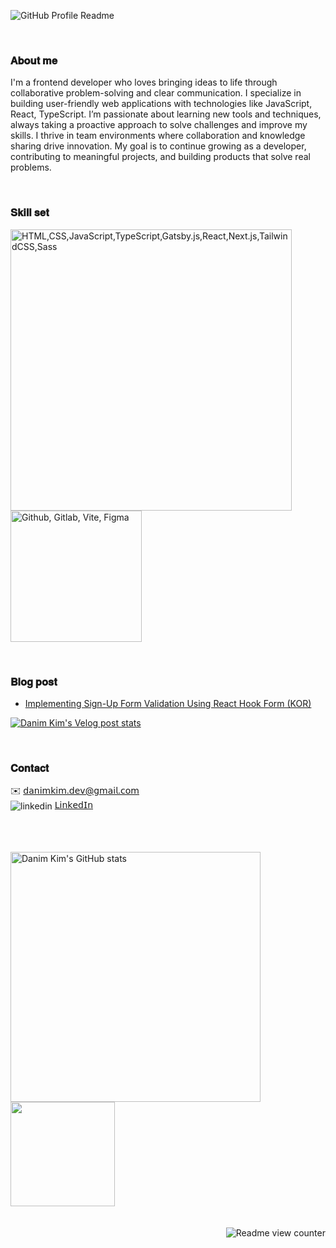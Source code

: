 <!-- Readme Main Banner -->
![GitHub Profile Readme](https://github.com/user-attachments/assets/9ed1d8c4-9d48-4e23-81f5-999108e0c30f)

<br>

### 𝐀𝐛𝐨𝐮𝐭 𝐦𝐞
I'm a frontend developer who loves bringing ideas to life through collaborative problem-solving and clear communication. I specialize in building user-friendly web applications with technologies like JavaScript, React, TypeScript. I’m passionate about learning new tools and techniques, always taking a proactive approach to solve challenges and improve my skills. I thrive in team environments where collaboration and knowledge sharing drive innovation. My goal is to continue growing as a developer, contributing to meaningful projects, and building products that solve real problems.

<br>

### 𝐒𝐤𝐢𝐥𝐥 𝐬𝐞𝐭
<img src="https://github.com/user-attachments/assets/15eaf365-5006-47f8-b637-9a8c1580245d" width="450" alt="HTML,CSS,JavaScript,TypeScript,Gatsby.js,React,Next.js,TailwindCSS,Sass" /><img src="https://github.com/user-attachments/assets/fa0e4eca-9650-406a-b281-10d398adad6f" width="210" alt="Github, Gitlab, Vite, Figma"/>

<br>

### 𝐁𝐥𝐨𝐠 𝐩𝐨𝐬𝐭
- <a href="https://velog.io/@sweetpumpkin/React-hook-form%EC%9D%84-%EC%9D%B4%EC%9A%A9%ED%95%9C-Form-Validation" target="_blank">Implementing Sign-Up Form Validation Using React Hook Form (KOR)</a>

<!-- Velog Blog Post Card -->
[![Danim Kim's Velog post stats](https://velog-readme-stats.vercel.app/api?name=sweetpumpkin&color=dark&tag=react-hook-form)](https://velog.io/@sweetpumpkin/React-hook-form%EC%9D%84-%EC%9D%B4%EC%9A%A9%ED%95%9C-Form-Validation)

<br>

### 𝐂𝐨𝐧𝐭𝐚𝐜𝐭
✉️ 𝖽𝖺𝗇𝗂𝗆𝗄𝗂𝗆.𝖽𝖾𝗏@𝗀𝗆𝖺𝗂𝗅.𝖼𝗈𝗆 <br>
<img src="https://i.sstatic.net/gVE0j.png" alt="linkedin" align="center"> <a href="https://www.linkedin.com/in/dntinakim" rel="nofollow noreferrer" target="_blank">𝖫𝗂𝗇𝗄𝖾𝖽𝖨𝗇</a>

<br>

<br>

<br>

<!-- GitHut Stats -->
<a href="https://github.com/anuraghazra/github-readme-stats" target="_blank">
<img src="https://github-readme-stats.vercel.app/api?username=danimkim&show_icons=true&border_radius=10&hide_border=true&theme=gruvbox_light&bg_color=f8deae" alt="Danim Kim's GitHub stats" width=400 /></a>

<!-- Git Animals-->
<a href="https://github.com/devxb/gitanimals" target="_blank">
  <img src="https://render.gitanimals.org/farms/danimkim" height="167" />
</a> 

<br>

<br>

<br>

<!-- Hits Counter -->
<img src="https://hitscounter.dev/api/hit?url=https%3A%2F%2Fgithub.com%2Fdanimkim&label=view&icon=github&color=%23f8e0ae" alt="Readme view counter" align="right" />

